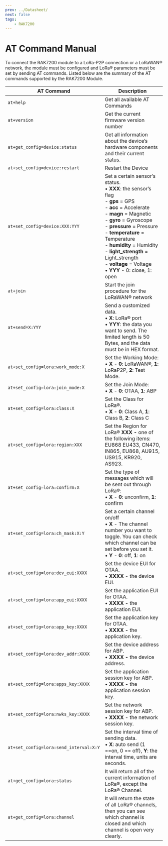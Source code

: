 ```yaml
---
prev: ../Datasheet/
next: false
tags:
    - RAK7200
---
```



# AT Command Manual

To connect the RAK7200 module to a LoRa-P2P connection or a LoRaWAN® network, the module must be configured and LoRa® parameters must be set by sending AT commands. Listed below are the summary of the AT commands supported by the RAK7200 Module.


| **AT Command** |     **Description**          |
| -------------- | ---------------------------- |
| `at+help`                           | Get all available AT Commands        |
| `at+version`                        | Get the current firmware version number      |
| `at+get_config=device:status`       | Get all information about the device’s hardware components and their current status.   |
| `at+set_config=device:restart`      | Restart the Device     |
| `at+set_config=device:XXX:YYY`      | Set a certain sensor’s status. <br>• **XXX**: the sensor’s flag <br> - **gps** = GPS <br> - **acc** = Accelerate <br> - **magn** = Magnetic <br> - **gyro** = Gyroscope <br> - **pressure** = Pressure <br> - **temperature** = Temperature <br> - **humidity** = Humidity <br> - **light_strength** = Light_strength <br> - **voltage** = Voltage <br>• **YYY** - 0: close, 1: open |
| `at+join`                           | Start the join procedure for the LoRaWAN® network     |
| `at+send=X:YYY`                     | Send a customized data. <br>• **X**: LoRa® port <br>• **YYY**: the data you want to send. The limited length is 50 Bytes, and the data must be in HEX format.|
| `at+set_config=lora:work_mode:X`    | Set the Working Mode: <br>• **X** - **0**: LoRaWAN®, **1**: LoRaP2P, **2**: Test Mode. |
| `at+set_config=lora:join_mode:X`    | Set the Join Mode: <br>• **X** - **0**: OTAA, **1**: ABP  |
| `at+set_config=lora:class:X`        | Set the Class for LoRa®. <br>• **X** - **0**: Class A, **1**: Class B, **2**: Class C   |
| `at+set_config=lora:region:XXX`     | Set the Region for LoRa® **XXX -** one of the following items: EU868 EU433, CN470, IN865, EU868, AU915, US915, KR920, AS923.  |
| `at+set_config=lora:confirm:X`      | Set the type of messages which will be sent out through LoRa®: <br>• **X** - **0**: unconfirm, **1**: confirm  |
| `at+set_config=lora:ch_mask:X:Y`    | Set a certain channel on/off <br>• **X** - The channel number you want to toggle. You can check which channel can be set before you set it. <br>• **Y** - **0**: off, **1**: on    |
| `at+set_config=lora:dev_eui:XXXX`   | Set the device EUI for OTAA. <br>• **XXXX** - the device EUI.       |
| `at+set_config=lora:app_eui:XXXX`   | Set the application EUI for OTAA. <br>• **XXXX -** the application EUI.  |
| `at+set_config=lora:app_key:XXXX`   | Set the application key for OTAA. <br>• **XXXX -** the application key.     |
| `at+set_config=lora:dev_addr:XXXX`  | Set the device address for ABP. <br>• **XXXX -** the device address.       |
| `at+set_config=lora:apps_key:XXXX`  | Set the application session key for ABP. <br>• **XXXX -** the application session key. |
| `at+set_config=lora:nwks_key:XXXX`  | Set the network session key for ABP. <br>• **XXXX** - the network session key.  |
| `at+set_config=lora:send_interval:X:Y` | Set the interval time of sending data. <br>• **X**: auto send (1 ==on, 0 == off), **Y**: the interval time, units are seconds. |
| `at+get_config=lora:status`         | It will return all of the current information of LoRa®, except the LoRa® Channel. |
| `at+get_config=lora:channel `       | It will return the state of all LoRa® channels, then you can see which channel is closed and which channel is open very clearly.  |

